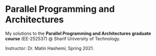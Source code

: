 # Parallel Programming and Architectures

My solutions to the **Parallel Programming and Architectures graduate course** (EE-252537) @ Sharif University of Technology.

Instructor: Dr. Matin Hashemi; Spring 2021.
